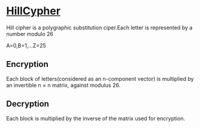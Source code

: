 
# [HillCypher](https://hillcipher.herokuapp.com)

Hill cipher is a polygraphic substitution ciper.Each letter is represented by a number modulo 26

A=0,B=1,...Z=25
## Encryption
Each block of letters(considered as an n-component vector) is multiplied by an invertible n × n matrix, against modulus 26.

## Decryption
Each block is multiplied by the inverse of the matrix used for encryption.
